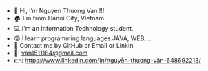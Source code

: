 - 👋 Hi, I’m Nguyen Thuong Van!!!!
- 🏠 I'm from Hanoi City, Vietnam.
- 💻 I'm an Information Technology student.
- 🙃 I learn programming languages JAVA, WEB,....
- 🙋 Contact me by GitHub or Email or LinkIn
- 📧: van1511184@gmail.com
- 👉: https://www.linkedin.com/in/nguyễn-thượng-văn-648692213/

<!---
VanNT-1511/VanNT-1511 is a ✨ special ✨ repository because its `README.md` (this file) appears on your GitHub profile.
You can click the Preview link to take a look at your changes.
--->
